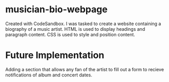 # musician-bio-webpage
Created with CodeSandbox.
I was tasked to create a website containing a biography of a music artist. HTML is used to display headings and paragraph content. CSS is used to style and position content. 
# Future Implementation 
Adding a section that allows any fan of the artist to fill out a form to recieve notifications of album and concert dates.
